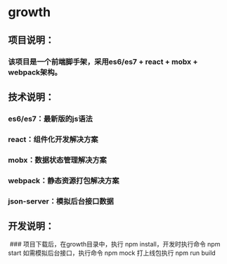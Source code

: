 # growth
## 项目说明：
  ### 该项目是一个前端脚手架，采用es6/es7 + react + mobx + webpack架构。
## 技术说明：
  ### es6/es7：最新版的js语法
  ### react：组件化开发解决方案
  ### mobx：数据状态管理解决方案
  ### webpack：静态资源打包解决方案
  ### json-server：模拟后台接口数据
## 开发说明：
  ### 项目下载后，在growth目录中，执行 npm install，开发时执行命令 npm start 如需模拟后台接口，执行命令 npm mock 打上线包执行 npm run build
